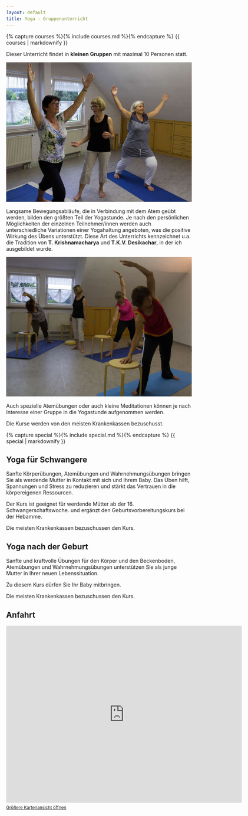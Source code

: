 ```yaml
---
layout: default
title: Yoga - Gruppenunterricht
---
```


{% capture courses %}{% include courses.md %}{% endcapture %}
{{ courses | markdownify }}

Dieser Unterricht findet in **kleinen Gruppen** mit maximal 10 Personen statt.

![Gruppenunterricht](images/group1.jpg)

Langsame Bewegungsabläufe, die in Verbindung mit dem Atem geübt werden, bilden den größten Teil der Yogastunde. Je nach den persönlichen Möglichkeiten der einzelnen Teilnehmer/innen werden auch unterschiedliche Variationen einer Yogahaltung angeboten, was die positive Wirkung des Übens unterstützt. Diese Art des Unterrichts kennzeichnet u.a. die Tradition von **T.&nbsp;Krishnamacharya** und **T.K.V.&nbsp;Desikachar**, in der ich ausgebildet wurde.

![Gruppenunterricht](images/group2.jpg)

Auch spezielle Atemübungen oder auch kleine Meditationen können je nach Interesse einer Gruppe in die Yogastunde aufgenommen werden.

Die Kurse werden von den meisten Krankenkassen bezuschusst.

{% capture special %}{% include special.md %}{% endcapture %}
{{ special | markdownify }}

## Yoga für Schwangere

Sanfte Körperübungen, Atemübungen und Wahrnehmungsübungen bringen Sie als
werdende Mutter in Kontakt mit sich und Ihrem Baby. Das Üben hilft, Spannungen
und Stress zu reduzieren und stärkt das Vertrauen in die körpereigenen
Ressourcen.

Der Kurs ist geeignet für werdende Mütter ab der 16. Schwangerschaftswoche.
und ergänzt den Geburtsvorbereitungskurs bei der Hebamme.

Die meisten Krankenkassen bezuschussen den Kurs.

## Yoga nach der Geburt

Sanfte und kraftvolle Übungen für den Körper und den Beckenboden, Atemübungen
und Wahrnehmungsübungen unterstützen Sie als junge  Mutter in Ihrer neuen
Lebenssituation.

Zu diesem Kurs dürfen Sie Ihr Baby mitbringen.

Die meisten Krankenkassen bezuschussen den Kurs.

## Anfahrt

<iframe width="640" height="480" frameborder="0" scrolling="no" marginheight="0" marginwidth="0"
src="https://maps.google.com/maps?f=q&source=s_q&hl=de&geocode=&q=katholisches+pfarrzentrum,+adelsdorf&aq=&sll=37.0625,-95.677068&sspn=61.969195,50.185547&ie=UTF8&hq=katholisches+pfarrzentrum,&hnear=Adelsdorf,+Mittelfranken,+Bayern,+Deutschland&ll=49.713847,10.895731&spn=0.050337,0.049009&t=m&z=14&iwloc=A&cid=12928057610194498948&output=embed"></iframe><br /><small><a href="https://maps.google.com/maps?f=q&source=embed&hl=de&geocode=&q=katholisches+pfarrzentrum,+adelsdorf&aq=&sll=37.0625,-95.677068&sspn=61.969195,50.185547&ie=UTF8&hq=katholisches+pfarrzentrum,&hnear=Adelsdorf,+Mittelfranken,+Bayern,+Deutschland&ll=49.713847,10.895731&spn=0.050337,0.049009&t=m&z=14&iwloc=A&cid=12928057610194498948">Größere Kartenansicht öffnen</a></small>
